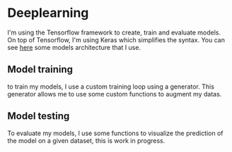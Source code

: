 # Deeplearning
I'm using the Tensorflow framework to create, train and evaluate models.
On top of Tensorflow, I'm using Keras which simplifies the syntax.
You can see [here](/custom_modules/custom_modules/architectures.py) some models architecture that I use.

## Model training
to train my models, I use a custom training loop using a generator.
This generator allows me to use some custom functions to augment my datas.

## Model testing
To evaluate my models, I use some functions to visualize the prediction of the model on a given dataset,
this is work in progress.
